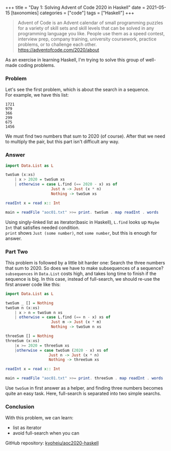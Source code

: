 +++
title = "Day 1: Solving Advent of Code 2020 in Haskell"
date = 2021-05-15
[taxonomies]
categories = ["code"]
tags = ["Haskell"]
+++

> Advent of Code is an Advent calendar of small programming puzzles for a variety of skill sets and skill levels that can be solved in any programming language you like. People use them as a speed contest, interview prep, company training, university coursework, practice problems, or to challenge each other.  
<https://adventofcode.com/2020/about>

As an exercise in learning Haskell, I'm trying to solve this group of well-made coding problems.

### Problem
Let's see the first problem, which is about the search in a sequence.  
For example, we have this list:

```
1721
979
366
299
675
1456
```

We must find two numbers that sum to 2020 (of course). After that we need to multiply the pair, but this part isn't difficult any way.

### Answer
```hs
import Data.List as L

twoSum (x:xs)
    | x > 2020 = twoSum xs
    | otherwise = case L.find (== 2020 - x) xs of
                    Just n -> Just (x * n)
                    Nothing -> twoSum xs

readInt x = read x:: Int

main = readFile "aoc01.txt" >>= print. twoSum . map readInt . words
```

Using singly-linked list as iterator(basic in Haskell), `L.find` looks up `Maybe Int` that satisfies needed condition.  
`print` shows `Just (some number)`, not `some number`, but this is enough for answer.

### Part Two
This problem is followed by a little bit harder one: Search the three numbers that sum to 2020. So does we have to make subsequences of a sequence?  
`subsequences` in `Data.List` costs high, and takes long time to finish if the sequence is big. In this case, instead of full-search, we should re-use the first answer code like this:

```hs
import Data.List as L

twoSum _ [] = Nothing
twoSum n (x:xs)
    | x > n = twoSum n xs
    | otherwise = case L.find (== n - x) xs of
                    Just m -> Just (x * m)
                    Nothing -> twoSum n xs

threeSum [] = Nothing
threeSum (x:xs)
    |x >= 2020 = threeSum xs
    |otherwise = case twoSum (2020 - x) xs of
                   Just n -> Just (x * n)
                   Nothing -> threeSum xs

readInt x = read x:: Int

main = readFile "aoc01.txt" >>= print. threeSum . map readInt . words
```

Use `twoSum` in first answer as a helper, and finding three numbers becomes quite an easy task. Here, full-search is separated into two simple searchs.

### Conclusion
With this problem, we can learn:
- list as iterator
- avoid full-search when you can

GitHub repository:
[kyoheiu/aoc2020-haskell](https://github.com/kyoheiu/aoc2020-haskell)
